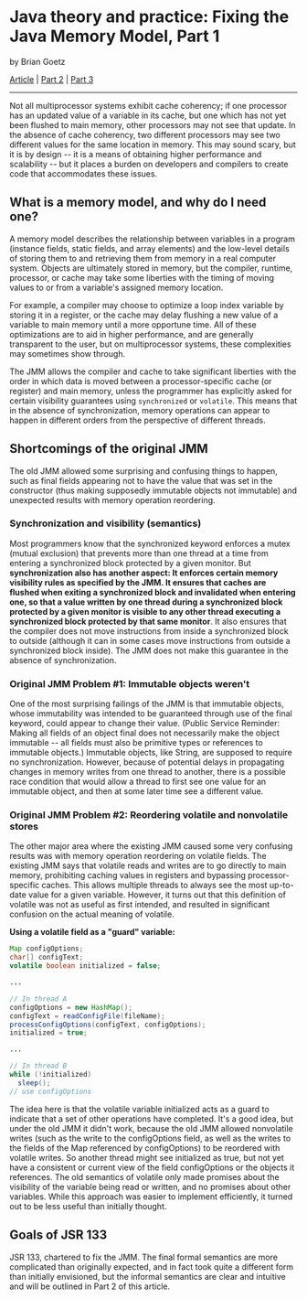 # Java theory and practice: Fixing the Java Memory Model, Part 1

by Brian Goetz

[Article](https://www.ibm.com/developerworks/java/library/j-jtp02244/index.html) | [Part 2](/java_theory_and_practice_fixing_the_java_memory_model_part_2.markdown) | [Part 3]()

--------------------------------------------------------------------------------

Not all multiprocessor systems exhibit cache coherency; if one processor has an updated value of a variable in its cache, but one which has not yet been flushed to main memory, other processors may not see that update. In the absence of cache coherency, two different processors may see two different values for the same location in memory. This may sound scary, but it is by design -- it is a means of obtaining higher performance and scalability -- but it places a burden on developers and compilers to create code that accommodates these issues.

## What is a memory model, and why do I need one?

A memory model describes the relationship between variables in a program (instance fields, static fields, and array elements) and the low-level details of storing them to and retrieving them from memory in a real computer system. Objects are ultimately stored in memory, but the compiler, runtime, processor, or cache may take some liberties with the timing of moving values to or from a variable's assigned memory location.

For example, a compiler may choose to optimize a loop index variable by storing it in a register, or the cache may delay flushing a new value of a variable to main memory until a more opportune time. All of these optimizations are to aid in higher performance, and are generally transparent to the user, but on multiprocessor systems, these complexities may sometimes show through.

The JMM allows the compiler and cache to take significant liberties with the order in which data is moved between a processor-specific cache (or register) and main memory, unless the programmer has explicitly asked for certain visibility guarantees using `synchronized` or `volatile`. This means that in the absence of synchronization, memory operations can appear to happen in different orders from the perspective of different threads.

## Shortcomings of the original JMM

The old JMM allowed some surprising and confusing things to happen, such as final fields appearing not to have the value that was set in the constructor (thus making supposedly immutable objects not immutable) and unexpected results with memory operation reordering.

### Synchronization and visibility (semantics)

Most programmers know that the synchronized keyword enforces a mutex (mutual exclusion) that prevents more than one thread at a time from entering a synchronized block protected by a given monitor. But **synchronization also has another aspect: It enforces certain memory visibility rules as specified by the JMM. It ensures that caches are flushed when exiting a synchronized block and invalidated when entering one, so that a value written by one thread during a synchronized block protected by a given monitor is visible to any other thread executing a synchronized block protected by that same monitor**. It also ensures that the compiler does not move instructions from inside a synchronized block to outside (although it can in some cases move instructions from outside a synchronized block inside). The JMM does not make this guarantee in the absence of synchronization.

### Original JMM Problem #1: Immutable objects weren't

One of the most surprising failings of the JMM is that immutable objects, whose immutability was intended to be guaranteed through use of the final keyword, could appear to change their value. (Public Service Reminder: Making all fields of an object final does not necessarily make the object immutable -- all fields must also be primitive types or references to immutable objects.) Immutable objects, like String, are supposed to require no synchronization. However, because of potential delays in propagating changes in memory writes from one thread to another, there is a possible race condition that would allow a thread to first see one value for an immutable object, and then at some later time see a different value.

### Original JMM Problem #2: Reordering volatile and nonvolatile stores

The other major area where the existing JMM caused some very confusing results was with memory operation reordering on volatile fields. The existing JMM says that volatile reads and writes are to go directly to main memory, prohibiting caching values in registers and bypassing processor-specific caches. This allows multiple threads to always see the most up-to-date value for a given variable. However, it turns out that this definition of volatile was not as useful as first intended, and resulted in significant confusion on the actual meaning of volatile.

**Using a volatile field as a "guard" variable:**

```java
Map configOptions;
char[] configText;
volatile boolean initialized = false;

...

// In thread A
configOptions = new HashMap();
configText = readConfigFile(fileName);
processConfigOptions(configText, configOptions);
initialized = true;

...

// In thread B
while (!initialized)
  sleep();
// use configOptions
```

The idea here is that the volatile variable initialized acts as a guard to indicate that a set of other operations have completed. It's a good idea, but under the old JMM it didn't work, because the old JMM allowed nonvolatile writes (such as the write to the configOptions field, as well as the writes to the fields of the Map referenced by configOptions) to be reordered with volatile writes. So another thread might see initialized as true, but not yet have a consistent or current view of the field configOptions or the objects it references. The old semantics of volatile only made promises about the visibility of the variable being read or written, and no promises about other variables. While this approach was easier to implement efficiently, it turned out to be less useful than initially thought.

## Goals of JSR 133

JSR 133, chartered to fix the JMM. The final formal semantics are more complicated than originally expected, and in fact took quite a different form than initially envisioned, but the informal semantics are clear and intuitive and will be outlined in Part 2 of this article.
